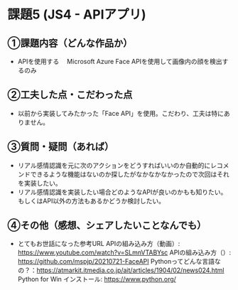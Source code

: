 # 課題5 (JS4 - APIアプリ)

## ①課題内容（どんな作品か）
- APIを使用する
　Microsoft Azure Face APIを使用して画像内の顔を検出するのみ
 
## ②工夫した点・こだわった点
- 以前から実装してみたかった「Face API」を使用。こだわり、工夫は特にありません。 

## ③質問・疑問（あれば）
- リアル感情認識を元に次のアクションをどうすればいいのか自動的にレコメンドできるような機能はないのか探したがなかなかなかったので次回はそれを実装したい。
- リアル感情認識を実装したい場合どのようなAPIが良いのかもも知りたい。もしくはAPI以外の方法もあるかどうか検討したい。

## ④その他（感想、シェアしたいことなんでも）
- とてもお世話になった参考URL
APIの組み込み方（動画）:　https://www.youtube.com/watch?v=SLmnVTABYsc
APIの組み込み方（）:　https://github.com/mspjp/20210721-FaceAPI
Pythonってどんな言語なの？：https://atmarkit.itmedia.co.jp/ait/articles/1904/02/news024.html
Python for Win インストール: https://www.python.org/
  
